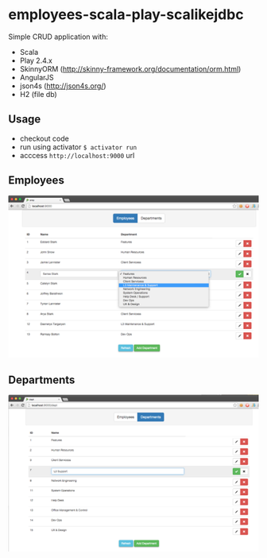 employees-scala-play-scalikejdbc
================================

Simple CRUD application with: 
- Scala 
- Play 2.4.x 
- SkinnyORM (http://skinny-framework.org/documentation/orm.html)
- AngularJS 
- json4s (http://json4s.org/)
- H2 (file db)

Usage
-----
- checkout code 
- run using activator <code>$ activator run</code>
- acccess <code>http://localhost:9000</code> url 

Employees 
---------
![Alt text](/sample1.png?raw=true "Sample page")

Departments
-----------
![Alt text](/sample2.png?raw=true "Sample page")
